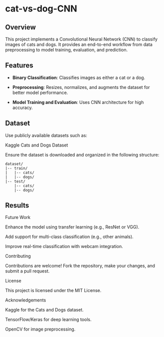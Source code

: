 # cat-vs-dog-CNN

## Overview

This project implements a Convolutional Neural Network (CNN) to classify images of cats and dogs. It provides an end-to-end workflow from data preprocessing to model training, evaluation, and prediction.

## Features

* **Binary Classification**: Classifies images as either a cat or a dog.

* **Preprocessing**: Resizes, normalizes, and augments the dataset for better model performance.

* **Model Training and Evaluation**: Uses CNN architecture for high accuracy.

## Dataset

Use publicly available datasets such as:

Kaggle Cats and Dogs Dataset

Ensure the dataset is downloaded and organized in the following structure:
```
dataset/
|-- train/
|   |-- cats/
|   |-- dogs/
|-- test/
    |-- cats/
    |-- dogs/
```
## Results


Future Work

Enhance the model using transfer learning (e.g., ResNet or VGG).

Add support for multi-class classification (e.g., other animals).

Improve real-time classification with webcam integration.

Contributing

Contributions are welcome! Fork the repository, make your changes, and submit a pull request.

License

This project is licensed under the MIT License.

Acknowledgements

Kaggle for the Cats and Dogs dataset.

TensorFlow/Keras for deep learning tools.

OpenCV for image preprocessing.
